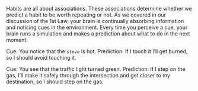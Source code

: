 Habits are all about associations. These associations determine
whether we predict a habit to be worth repeating or not. As we covered
in our discussion of the 1st Law, your brain is continually absorbing
information and noticing cues in the environment. Every time you
perceive a cue, your brain runs a simulation and makes a prediction
about what to do in the next moment.

Cue: You notice that the `stove` is hot.
Prediction: If I touch it I’ll get burned, so I should avoid touching it.

Cue: You see that the traffic light turned green.
Prediction: If I step on the gas, I’ll make it safely through the
intersection and get closer to my destination, so I should step on the
gas.
